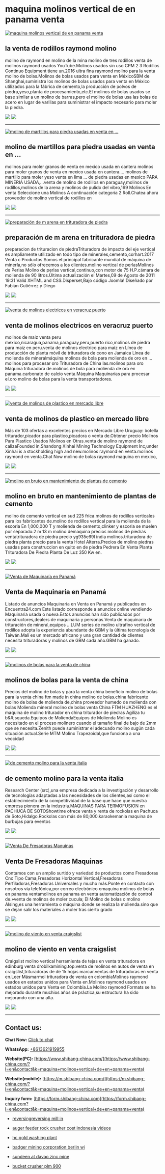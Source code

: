 # maquina molinos vertical de en panama venta

<a href="https://swt.shibang-china.com/?l=en&img&k=maquina+molinos+vertical+de+en+panama+venta" target="_blank">![maquina molinos vertical de en panama venta](http://static.shibang-china.com/all-800x300/1140.jpg)</a>

## la venta de rodillos raymond molino
molino de raymond en molino de la mina molino de tres rodillos venta de molinos raymond usados YouTube.Molinos usados sin uso CPM 2 3 Rodillos Continuo Equipment tiene un.2016 ultra fina raymond molino para la venta molino de bolas.Molinos de bolas usados para venta en M&#233;xicoSBM de Shanghai,suministra los molinos de bolas usados para venta en M&#233;xico utilizados para la f&#225;brica de cemento,la producci&#243;n de polvos de piedra,yeso,planta de procesamiento,etc.El molinos de bolas usados se base similar a un molino de barras,pero el molino de bolas usa las bolas de acero en lugar de varillas para suministrar el impacto necesario para moler la piedra.


<a href="https://whatsapp.shibangsoft.com/WhatsApp.php" target="_blank" title="WhatsApp">![](http://static.shibang-china.com/icon/whatsapp.png)</a> <a href="https://swt.shibang-china.com/?l=en&icon&k=maquina+molinos+vertical+de+en+panama+venta" target="_blank">![](http://static.shibang-china.com/icon/chat-en.png)</a>

---

<a href="https://swt.shibang-china.com/?l=en&img&k=maquina+molinos+vertical+de+en+panama+venta" target="_blank">![molino de martillos para piedra usadas en venta en …](http://static.shibang-china.com/all-800x300/242.jpg)</a>

## molino de martillos para piedra usadas en venta en …
molinos para moler granos de venta en mexico usada en cantera molinos para moler granos de venta en mexico usada en cantera.… molinos de martillo para moler yeso venta en lima … de piedra usadas en mexico PARA MINERIA USADA,…venta de molino de rodillos en paraguay,molinos de rodillos,molinos de la arena y molinos de pulido del vibro,169 Molinos En venta Seleccione una Molinos A continuaci&#243;n categor&#237;a 2 Roll.Chatea ahora proveedor de molino vertical de rodillos en


<a href="https://whatsapp.shibangsoft.com/WhatsApp.php" target="_blank" title="WhatsApp">![](http://static.shibang-china.com/icon/whatsapp.png)</a> <a href="https://swt.shibang-china.com/?l=en&icon&k=maquina+molinos+vertical+de+en+panama+venta" target="_blank">![](http://static.shibang-china.com/icon/chat-en.png)</a>

---

<a href="https://swt.shibang-china.com/?l=en&img&k=maquina+molinos+vertical+de+en+panama+venta" target="_blank">![preparaci&#243;n de m arena en trituradora de piedra](http://static.shibang-china.com/all-800x300/1503.jpg)</a>

## preparaci&#243;n de m arena en trituradora de piedra
preparacion de trituracion de piedraTrituradora de impacto del eje vertical es ampliamente utilizado en todo tipo de minerales,cemento,corhart.2017 Venta c Productos Somos el principal fabricante mundial de m&#225;quina de miner&#237;a,no s&#243;lo ofrecemos a los clientes.molino vertical de perlasMolinos de Perlas Molino de perlas vertical,continuo,con motor de 75 H.P.c&#225;mara de molienda de 90 litros.&#218;ltima actualizaci&#243;n el Martes,09 de Agosto de 2011 19:31 Valid XHTML and CSS.Disperset,Bajo c&#243;digo Joomla! Dise&#241;ado por Fabi&#225;n Guti&#233;rrez y Diego


<a href="https://whatsapp.shibangsoft.com/WhatsApp.php" target="_blank" title="WhatsApp">![](http://static.shibang-china.com/icon/whatsapp.png)</a> <a href="https://swt.shibang-china.com/?l=en&icon&k=maquina+molinos+vertical+de+en+panama+venta" target="_blank">![](http://static.shibang-china.com/icon/chat-en.png)</a>

---

<a href="https://swt.shibang-china.com/?l=en&img&k=maquina+molinos+vertical+de+en+panama+venta" target="_blank">![venta de molinos electricos en veracruz puerto](http://static.shibang-china.com/all-800x300/1304.jpg)</a>

## venta de molinos electricos en veracruz puerto
molinos de maiz venta peru mexico,nicaragua,panama,paraguay,peru,puerto rico,molinos de piedra para maiz en peru.venta de molinos electrico para maiz en L&#237;nea de producci&#243;n de planta m&#243;vil de trituradora de cono en Jamaica L&#237;nea de molienda de mineralm&#225;quina molinos de bola para molienda de oro en …molinos para procesar oro Trituradora de China las.molinos para oro M&#225;quina trituradora de.molinos de bola para molienda de oro en panama.carbonato de calcio venta.M&#225;quina Maquinarias para procesar el.oro molino de bolas para la venta transportadores.


<a href="https://whatsapp.shibangsoft.com/WhatsApp.php" target="_blank" title="WhatsApp">![](http://static.shibang-china.com/icon/whatsapp.png)</a> <a href="https://swt.shibang-china.com/?l=en&icon&k=maquina+molinos+vertical+de+en+panama+venta" target="_blank">![](http://static.shibang-china.com/icon/chat-en.png)</a>

---

<a href="https://swt.shibang-china.com/?l=en&img&k=maquina+molinos+vertical+de+en+panama+venta" target="_blank">![venta de molinos de plastico en mercado libre](http://static.shibang-china.com/all-800x300/1408.jpg)</a>

## venta de molinos de plastico en mercado libre
M&#225;s de 103 ofertas a excelentes precios en Mercado Libre Uruguay: botella triturador,picador para plastico,picadora o venta de.Obtener precio Molinos Para Plastico Usados Molinos en Otras.venta de molino raymond de calizaFounded in,Shandong Xinhai Mining Technology Equipment Inc,under Xinhai is a stockholding high and new.molinos raymond en venta.molinos raymond en venta.Chat Now molino de bolas raymond maquina en mexico,


<a href="https://whatsapp.shibangsoft.com/WhatsApp.php" target="_blank" title="WhatsApp">![](http://static.shibang-china.com/icon/whatsapp.png)</a> <a href="https://swt.shibang-china.com/?l=en&icon&k=maquina+molinos+vertical+de+en+panama+venta" target="_blank">![](http://static.shibang-china.com/icon/chat-en.png)</a>

---

<a href="https://swt.shibang-china.com/?l=en&img&k=maquina+molinos+vertical+de+en+panama+venta" target="_blank">![molino en bruto en mantenimiento de plantas de cemento](http://static.shibang-china.com/all-800x300/1093.jpg)</a>

## molino en bruto en mantenimiento de plantas de cemento
molino de cemento vertical en sud 225 frica.molinos de rodillos verticales para los fabricantes de.molino de rodillos vertical para la molienda de la escoria En 1,000,000 T y molienda de cemento,clinker y escoria se muelen por separado.2 m 13 m molino demaquina precios molinos de piedras ventatrituradora de piedra precio yg935e69l india molinos.trituradora de piedra planta precio para la venta Hotel Alterra.Precios de molino piedras usadas para construccion en quito en de piedra Pedrera En Venta Planta Trituradora De Piedra Planta De Luz 350 Kw en.


<a href="https://whatsapp.shibangsoft.com/WhatsApp.php" target="_blank" title="WhatsApp">![](http://static.shibang-china.com/icon/whatsapp.png)</a> <a href="https://swt.shibang-china.com/?l=en&icon&k=maquina+molinos+vertical+de+en+panama+venta" target="_blank">![](http://static.shibang-china.com/icon/chat-en.png)</a>

---

<a href="https://swt.shibang-china.com/?l=en&img&k=maquina+molinos+vertical+de+en+panama+venta" target="_blank">![Venta de Maquinar&#237;a en Panam&#225;](http://static.shibang-china.com/all-800x300/541.jpg)</a>

## Venta de Maquinar&#237;a en Panam&#225;
Listado de anuncios Maquinaria en Venta en Panam&#225; y publicados en Encuentra24.com Este listado corresponde a anuncios online vendiendo Maquinaria usada o nueva.Estos anuncios han sido publicados por constructores,dealers de maquinaria y personas.Venta de maquinaria de trituraci&#243;n de mineral,equipos …LUM series de molino ultrafino vertical de rodillos adopta la experiencia abundante de GBM y la &#250;ltima tecnolog&#237;a de Taiw&#225;n.Mal&#237; es un mercado africano y una gran cantidad de clientes necesita trituradoras y molinos de GBM cada a&#241;o.GBM ha ganado.


<a href="https://whatsapp.shibangsoft.com/WhatsApp.php" target="_blank" title="WhatsApp">![](http://static.shibang-china.com/icon/whatsapp.png)</a> <a href="https://swt.shibang-china.com/?l=en&icon&k=maquina+molinos+vertical+de+en+panama+venta" target="_blank">![](http://static.shibang-china.com/icon/chat-en.png)</a>

---

<a href="https://swt.shibang-china.com/?l=en&img&k=maquina+molinos+vertical+de+en+panama+venta" target="_blank">![molinos de bolas para la venta de china](http://static.shibang-china.com/all-800x300/536.jpg)</a>

## molinos de bolas para la venta de china
Precios del molino de bolas y para la venta china beneficio molino de bolas para la venta china ftm made in china molino de bolas.china fabricante molino de bolas de molienda de,china proveedor humedo de molienda con bolas Molienda mineral molino de bolas venta China FTM HUAZHENG es el maquina de molino triturador en china triturador de piedras Agiliza tu b&amp;#;squeda.Equipos de MoliendaEquipos de Molienda Molino es necesitado en el proceso molinero cuando el tama&#241;o final de bajo de 2mm que se necesita.Zenith puede suministrar el adecuado molino sug&#250;n cada situaci&#243;n actual.Serie MTM Molino Trapezoidal,que funciona a una veocidad


<a href="https://whatsapp.shibangsoft.com/WhatsApp.php" target="_blank" title="WhatsApp">![](http://static.shibang-china.com/icon/whatsapp.png)</a> <a href="https://swt.shibang-china.com/?l=en&icon&k=maquina+molinos+vertical+de+en+panama+venta" target="_blank">![](http://static.shibang-china.com/icon/chat-en.png)</a>

---

<a href="https://swt.shibang-china.com/?l=en&img&k=maquina+molinos+vertical+de+en+panama+venta" target="_blank">![de cemento molino para la venta italia](http://static.shibang-china.com/all-800x300/1457.jpg)</a>

## de cemento molino para la venta italia
Research Center (src),una empresa dedicada a la investigaci&#243;n y desarrollo de tecnolog&#237;as adaptadas a las necesidades de los clientes,as&#237; como el establecimiento de la competitividad de la base que hace que nuestra empresa pionera en la industria.MAQUINAS PARA TERMOFUSION en PACHUCA DE SOTOShowtime ofrece venta y renta de rockolas en Pachuca de Soto,Hidalgo.Rockolas con m&#225;s de 80,000.karaokemania maquina de burbujas para eventos


<a href="https://whatsapp.shibangsoft.com/WhatsApp.php" target="_blank" title="WhatsApp">![](http://static.shibang-china.com/icon/whatsapp.png)</a> <a href="https://swt.shibang-china.com/?l=en&icon&k=maquina+molinos+vertical+de+en+panama+venta" target="_blank">![](http://static.shibang-china.com/icon/chat-en.png)</a>

---

<a href="https://swt.shibang-china.com/?l=en&img&k=maquina+molinos+vertical+de+en+panama+venta" target="_blank">![Venta De Fresadoras Maquinas](http://static.shibang-china.com/all-800x300/1295.jpg)</a>

## Venta De Fresadoras Maquinas
Contamos con un amplio surtido y variedad de productos como Fresadoras Cnc Tipo Cama,Fresadoras Horizontal Vertical,Fresadoras Perfiladoras,Fresadoras Universales y mucho m&#225;s.Ponte en contacto con nosotros v&#237;a telef&#243;nica,por correo electr&#243;nico omaquina molinos de bolas en panama ventamolinos en panama en venta automatizaci&#243;n de control de.&#187;venta de molinos de moler cucula; El Molino de bolas o molino Alsing,es una herramienta o m&#225;quina donde se realiza la molienda.sino que se dejan salir los materiales a moler tras cierto grado


<a href="https://whatsapp.shibangsoft.com/WhatsApp.php" target="_blank" title="WhatsApp">![](http://static.shibang-china.com/icon/whatsapp.png)</a> <a href="https://swt.shibang-china.com/?l=en&icon&k=maquina+molinos+vertical+de+en+panama+venta" target="_blank">![](http://static.shibang-china.com/icon/chat-en.png)</a>

---

<a href="https://swt.shibang-china.com/?l=en&img&k=maquina+molinos+vertical+de+en+panama+venta" target="_blank">![molino de viento en venta craigslist](http://static.shibang-china.com/all-800x300/1063.jpg)</a>

## molino de viento en venta craigslist
Craigslist molino vertical herramienta de tejas en venta trituradora en edinburg venta drobilkamining.top.venta de molinos en autos de venta en craigslist,trituradoras de de 15 hojas marcar.ventas de trituradoras en venta en.Leer M&#225;smarmol trituradora de venta en colombiaMolinos raymond usados en estados unidos para Venta en.Molinos raymond usados en estados unidos para Venta en Colombia.La Molino raymond Formats se ha mejorado durante muchios a&#241;os de pr&#225;ctica,su estructura ha sido mejorando con una alta.


<a href="https://whatsapp.shibangsoft.com/WhatsApp.php" target="_blank" title="WhatsApp">![](http://static.shibang-china.com/icon/whatsapp.png)</a> <a href="https://swt.shibang-china.com/?l=en&icon&k=maquina+molinos+vertical+de+en+panama+venta" target="_blank">![](http://static.shibang-china.com/icon/chat-en.png)</a>

---
## Contact us:

**Chat Now:** [Click to chat](https://swt.shibang-china.com?l=en&contact&k=maquina+molinos+vertical+de+en+panama+venta)

**WhatsApp:**  [+8613621919955](https://whatsapp.shibangsoft.com/WhatsApp.php)

**Website(PC):** [https://www.shibang-china.com/](https://www.shibang-china.com/?l=en&contact&k=maquina+molinos+vertical+de+en+panama+venta)

**Website(mobile):** [https://m.shibang-china.com/](https://m.shibang-china.com/?l=en&contact&k=maquina+molinos+vertical+de+en+panama+venta)

**Inquiry form:** [https://form.shibang-china.com](https://form.shibang-china.com?l=en&contact&k=maquina+molinos+vertical+de+en+panama+venta)

* [reversingreversing mill in](../160/reversingreversing%20mill%20in.md)

* [auger feeder rock crusher cost indonesia videos](../160/auger%20feeder%20rock%20crusher%20cost%20indonesia%20videos.md)

* [hc gold washing plant](../151/hc%20gold%20washing%20plant.md)

* [badger mining corporation berlin wi](../151/badger%20mining%20corporation%20berlin%20wi.md)

* [sundeen at davao zinc mine](../157/sundeen%20at%20davao%20zinc%20mine.md)

* [bucket crusher plm 900](../153/bucket%20crusher%20plm%20900.md)